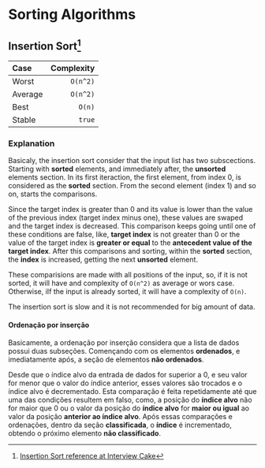 # Sorting Algorithms

## Insertion Sort[^1]

|   Case    |   Complexity  |
|:---       |   ---:        |
| Worst     | `O(n^2)`      |
| Average   | `O(n^2)`      |
| Best      | `O(n)`        |
| Stable    | `true`        |

### Explanation

Basicaly, the insertion sort consider that the input list has two subscections. Starting with **sorted** elements, and immediately after, the **unsorted** elements section. In its first iteraction, the first element, from index 0, is considered as the **sorted** section. From the second element (index 1) and so on, starts the comparisons.

Since the target index is greater than 0 and its value is lower than the value of the previous index (target index minus one), these values are swaped and the target index is decreased. This comparison keeps going until one of these conditions are false, like, **target index** is not greater than 0 or the value of the target index is **greater or equal** to the **antecedent value of the target index**. After this comparisons and sorting, within the **sorted** section, the **index** is increased, getting the next **unsorted** element.


These comparisions are made with all positions of the input, so, if it is not sorted, it will have and complexity of `O(n^2)` as average or wors case. Otherwise, iIf the input is already sorted, it will have a complexity of `O(n)`.

The insertion sort is slow and it is not recommended for big amount of data.

#### Ordenação por inserção
Basicamente, a ordenação por inserção considera que a lista de dados possui duas subseções. Començando com os elementos **ordenados**, e imediatamente após, a seção de elementos **não ordenados**.

Desde que o índice alvo da entrada de dados for superior a 0, e seu valor for menor que o valor do índice anterior, esses valores são trocados e o índice alvo é decrementado. Esta comparação é feita repetidamente até que uma das condições resultem em falso, como, a posição do **índice alvo** não for maior que 0 ou o valor da posição do **índice alvo** for **maior ou igual** ao valor da posição **anterior ao índice alvo**. Após essas comparações e ordenações, dentro da seção **classificada**, o **índice** é incrementado, obtendo o próximo elemento **não classificado**.

[^1]: [Insertion Sort reference at Interview Cake](https://www.interviewcake.com/concept/python/insertion-sort)